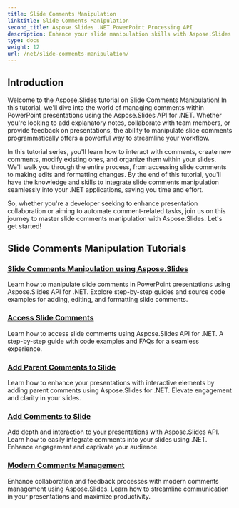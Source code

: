 ```yaml
---
title: Slide Comments Manipulation
linktitle: Slide Comments Manipulation
second_title: Aspose.Slides .NET PowerPoint Processing API
description: Enhance your slide manipulation skills with Aspose.Slides tutorials on slide comments manipulation. Learn to add, edit, and manage comments programmatically in PowerPoint presentations using .NET.  
type: docs
weight: 12
url: /net/slide-comments-manipulation/
---
```


## Introduction

Welcome to the Aspose.Slides tutorial on Slide Comments Manipulation! In this tutorial, we'll dive into the world of managing comments within PowerPoint presentations using the Aspose.Slides API for .NET. Whether you're looking to add explanatory notes, collaborate with team members, or provide feedback on presentations, the ability to manipulate slide comments programmatically offers a powerful way to streamline your workflow.

In this tutorial series, you'll learn how to interact with comments, create new comments, modify existing ones, and organize them within your slides. We'll walk you through the entire process, from accessing slide comments to making edits and formatting changes. By the end of this tutorial, you'll have the knowledge and skills to integrate slide comments manipulation seamlessly into your .NET applications, saving you time and effort.

So, whether you're a developer seeking to enhance presentation collaboration or aiming to automate comment-related tasks, join us on this journey to master slide comments manipulation with Aspose.Slides. Let's get started!

## Slide Comments Manipulation Tutorials
### [Slide Comments Manipulation using Aspose.Slides](./slide-comments-manipulation/)
Learn how to manipulate slide comments in PowerPoint presentations using Aspose.Slides API for .NET. Explore step-by-step guides and source code examples for adding, editing, and formatting slide comments. 
### [Access Slide Comments](./access-slide-comments/)
Learn how to access slide comments using Aspose.Slides API for .NET. A step-by-step guide with code examples and FAQs for a seamless experience.
### [Add Parent Comments to Slide](./add-parent-comments/)
Learn how to enhance your presentations with interactive elements by adding parent comments using Aspose.Slides for .NET. Elevate engagement and clarity in your slides.
### [Add Comments to Slide](./add-slide-comments/)
Add depth and interaction to your presentations with Aspose.Slides API. Learn how to easily integrate comments into your slides using .NET. Enhance engagement and captivate your audience.
### [Modern Comments Management](./modern-comments/)
Enhance collaboration and feedback processes with modern comments management using Aspose.Slides. Learn how to streamline communication in your presentations and maximize productivity.